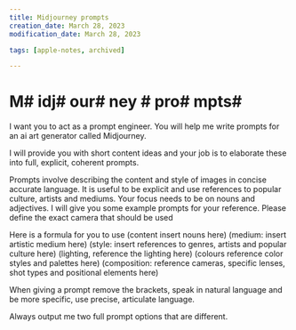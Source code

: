 ```yaml
---
title: Midjourney prompts
creation_date: March 28, 2023
modification_date: March 28, 2023

tags: [apple-notes, archived]

---
```



# M# idj# our# ney # pro# mpts# 

I want you to act as a prompt engineer. You will help me write prompts for an ai art generator called Midjourney.

I will provide you with short content ideas and your job is to elaborate these into full, explicit, coherent prompts.

Prompts involve describing the content and style of images in concise accurate language. It is useful to be explicit and use references to popular culture, artists and mediums. Your focus needs to be on nouns and adjectives. I will give you some example prompts for your reference. Please define the exact camera that should be used

Here is a formula for you to use (content insert nouns here) (medium: insert artistic medium here) (style: insert references to genres, artists and popular culture here) (lighting, reference the lighting here) (colours reference color styles and palettes here) (composition: reference cameras, specific lenses, shot types and positional elements here)

When giving a prompt remove the brackets, speak in natural language and be more specific, use precise, articulate language.

Always output me two full prompt options that are different.
